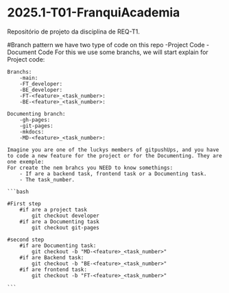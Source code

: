 # 2025.1-T01-FranquiAcademia
Repositório de projeto da disciplina de REQ-T1.

#Branch pattern
    we have two type of code on this repo
        -Project Code 
        -Document Code
    For this we use some branchs, we will start explain for Project code:


    Branchs:
        -main:
        -FT_developer:
        -BE_developer:
        -FT-<feature>_<task_number>:
        -BE-<feature>_<task_number>:

    Documenting branch:
        -gh-pages: 
        -git-pages:
        -mkdocs:
        -MD-<feature>_<task_number>:

    Imagine you are one of the luckys members of gitpushUps, and you have to code a new feature for the project or for the Documenting. They are one exemple:
    For create the nem brahcs you NEED to know somethings:
        - If are a backend task, frontend task or a Documenting task.
        - The task_number.
    
    ```bash

    #First step
        #if are a project task
            git checkout developer
        #if are a Documenting task
            git checkout git-pages

    #second step
        #if are Documenting task:
            git checkout -b "MD-<feature>_<task_number>"
        #if are Backend task:
            git checkout -b "BE-<feature>_<task_number>"
        #if are frontend task:
            git checkout -b "FT-<feature>_<task_number>"

    ```
    

    


    
